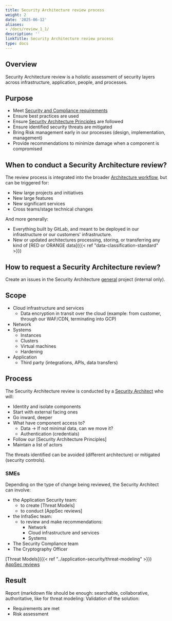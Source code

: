 ```yaml
---
title: Security Architecture review process
weight: 2
date: '2025-06-12'
aliases:
- /docs/review_1_1/
description: ''
linkTitle: Security Architecture review process
type: docs
---
```


<link rel="stylesheet" type="text/css" href="/stylesheets/biztech.css" />

## Overview

Security Architecture review is a holistic assessment of security layers across
infrastructure, application, people, and processes.

## Purpose

- Meet [Security and Compliance requirements](_index.md#security-architecture-requirements)
- Ensure best practices are used
- Ensure [Security Architecture Principles](_index.md#security-architecture-principles) are followed
- Ensure identified security threats are mitigated
- Bring Risk management early in our processes (design, implementation, management)
- Provide recommendations to minimize damage when a component is compromised

## When to conduct a Security Architecture review?

The review process is integrated into the broader [Architecture workflow](/handbook/engineering/architecture/workflow/), but can be triggered for:

- New large projects and initiatives
- New large features
- New significant services
- Cross teams/stage technical changes

And more generally:

- Everything built by GitLab, and meant to be deployed in our infrastructure or our customers'
  infrastructure.
- New or updated architectures processing, storing, or transferring any kind of [RED or ORANGE data]({{< ref "data-classification-standard" >}})

## How to request a Security Architecture review?

Create an issues in the Security Architecture
[general](https://gitlab.com/gitlab-com/gl-security/security-architecture/general/) project
(internal only).

## Scope

- Cloud infrastructure and services
  - Data encryption in transit over the cloud (example: from customer, through our WAF/CDN, terminating into GCP)
- Network
- Systems
  - Instances
  - Clusters
  - Virtual machines
  - Hardening
- Application
  - Third party (integrations, APIs, data transfers)

## Process

The Security Architecture review is conducted by a [Security Architect](/job-families/security/security-engineer#security-architect) who will:

- Identity and isolate components
- Start with external facing ones
- Go inward, deeper
- What have component access to?
  - Data → If not minimal data, can we move it?
  - Authentication (credentials)
- Follow our [Security Architecture Principles]
- Maintain a list of actors

The threats identified can be avoided (different architecture) or mitigated (security controls).

### SMEs

Depending on the type of change being reviewed, the Security Architect can involve:

- the Application Security team:
  - to create [Threat Models]
  - to conduct [AppSec reviews]
- the InfraSec team:
  - to review and make recommendations:
    - Network
    - Cloud infrastructure and services
    - Systems
- The Security Compliance team
- The Cryptography Officer

[Threat Models]({{< ref "../application-security/threat-modeling" >}})
[AppSec reviews](/handbook/security/product-security/application-security/#application-security-reviews)

## Result

Report (markdown file should be enough: searchable, collaborative, authoritative, like for threat modeling:
Validation of the solution:

- Requirements are met
- Risk assessment

